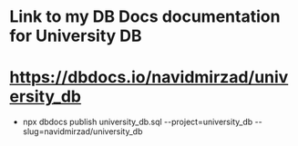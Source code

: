 # Link to my DB Docs documentation for University DB

# https://dbdocs.io/navidmirzad/university_db

- npx dbdocs publish university_db.sql --project=university_db --slug=navidmirzad/university_db